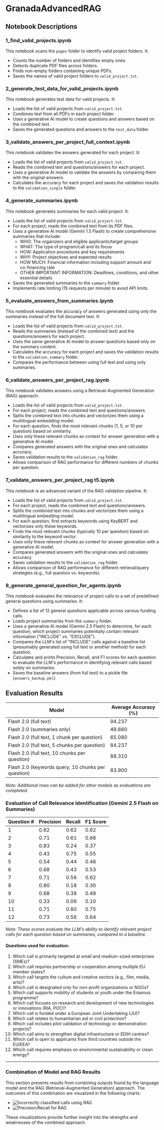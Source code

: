 # GranadaAdvancedRAG

## Notebook Descriptions

### 1_find_valid_projects.ipynb
This notebook scans the `pages` folder to identify valid project folders. It:
- Counts the number of folders and identifies empty ones.
- Detects duplicate PDF files across folders.
- Finds non-empty folders containing unique PDFs.
- Saves the names of valid project folders to `valid_project.txt`.

### 2_generate_test_data_for_valid_projects.ipynb
This notebook generates test data for valid projects. It:
- Loads the list of valid projects from `valid_project.txt`.
- Combines text from all PDFs in each project folder.
- Uses a generative AI model to create questions and answers based on the combined text.
- Saves the generated questions and answers to the `test_data` folder.

### 3_validate_answers_per_project_full_context.ipynb
This notebook validates the answers generated for each project. It:
- Loads the list of valid projects from `valid_project.txt`.
- Reads the combined text and questions/answers for each project.
- Uses a generative AI model to validate the answers by comparing them with the original answers.
- Calculates the accuracy for each project and saves the validation results to the `validation_single` folder.

### 4_generate_summaries.ipynb
This notebook generates summaries for each valid project. It:
- Loads the list of valid projects from `valid_project.txt`.
- For each project, reads the combined text from its PDF files.
- Uses a generative AI model (Gemini 1.5 Flash) to create comprehensive summaries that include:
  - WHO: The organizers and eligible applicants/target groups
  - WHAT: The type of program/call and its focus
  - HOW: Application procedures and key requirements
  - WHY: Project objectives and expected results 
  - HOW MUCH: Financial information including support amount and co-financing rate
  - OTHER IMPORTANT INFORMATION: Deadlines, conditions, and other essential details
- Saves the generated summaries to the `summary` folder.
- Implements rate limiting (15 requests per minute) to avoid API limits.

### 5_evaluate_answers_from_summaries.ipynb
This notebook evaluates the accuracy of answers generated using only the summaries instead of the full document text. It:
- Loads the list of valid projects from `valid_project.txt`.
- Reads the summaries (instead of the combined text) and the questions/answers for each project.
- Uses the same generative AI model to answer questions based only on the summary content.
- Calculates the accuracy for each project and saves the validation results to the `validation_summary` folder.
- Compares the performance between using full text and using only summaries.

### 6_validate_answers_per_project_rag.ipynb
This notebook validates answers using a Retrieval-Augmented Generation (RAG) approach:
- Loads the list of valid projects from `valid_project.txt`.
- For each project, reads the combined text and questions/answers.
- Splits the combined text into chunks and vectorizes them using a multilingual embedding model.
- For each question, finds the most relevant chunks (1, 5, or 10 per question) based on similarity.
- Uses only these relevant chunks as context for answer generation with a generative AI model.
- Compares generated answers with the original ones and calculates accuracy.
- Saves validation results to the `validation_rag` folder.
- Allows comparison of RAG performance for different numbers of chunks per question.

### 7_validate_answers_per_project_rag t5.ipynb
This notebook is an advanced variant of the RAG validation pipeline. It:
- Loads the list of valid projects from `valid_project.txt`.
- For each project, reads the combined text and questions/answers.
- Splits the combined text into chunks and vectorizes them using a multilingual embedding model.
- For each question, first extracts keywords using KeyBERT and vectorizes only these keywords.
- Finds the most relevant chunks (typically 10 per question) based on similarity to the keyword vector.
- Uses only these relevant chunks as context for answer generation with a generative AI model.
- Compares generated answers with the original ones and calculates accuracy.
- Saves validation results to the `validation_rag` folder.
- Allows comparison of RAG performance for different retrieval/query strategies (e.g., full question vs. keywords).

### 8_generate_general_question_for_agents.ipynb
This notebook evaluates the relevance of project calls to a set of predefined general questions using summaries. It:
- Defines a list of 12 general questions applicable across various funding calls.
- Loads project summaries from the `summary` folder.
- Uses a generative AI model (Gemini 2.5 Flash) to determine, for each question, which project summaries potentially contain relevant information ("INCLUDE" vs. "EXCLUDE").
- Compares the LLM's list of "INCLUDE" calls against a baseline list (presumably generated using full text or another method) for each question.
- Calculates and prints Precision, Recall, and F1 scores for each question to evaluate the LLM's performance in identifying relevant calls based solely on summaries.
- Saves the baseline answers (from full text) to a pickle file (`answers_backup.pkl`).

## Evaluation Results

| Model                                | Average Accuracy (%) |
|--------------------------------------|-----------------------|
| Flash 2.0 (full text)                | 94.237               |
| Flash 2.0 (summaries only)           | 49.660               |
| Flash 2.0 (full text, 1 chunk per question) | 65.080               |
| Flash 2.0 (full text, 5 chunks per question) | 84.237               |
| Flash 2.0 (full text, 10 chunks per question) | 88.310               |
| Flash 2.0 (keywords query, 10 chunks per question)  | 83.900               |

*Note: Additional rows can be added for other models as evaluations are completed.*

### Evaluation of Call Relevance Identification (Gemini 2.5 Flash on Summaries)

| Question # | Precision | Recall | F1 Score |
|------------|-----------|--------|----------|
| 1          | 0.62      | 0.62   | 0.62     |
| 2          | 0.71      | 0.61   | 0.66     |
| 3          | 0.83      | 0.24   | 0.37     |
| 4          | 0.43      | 0.75   | 0.55     |
| 5          | 0.54      | 0.44   | 0.48     |
| 6          | 0.68      | 0.43   | 0.53     |
| 7          | 0.71      | 0.56   | 0.62     |
| 8          | 0.80      | 0.18   | 0.30     |
| 9          | 0.68      | 0.38   | 0.49     |
| 10         | 0.33      | 0.06   | 0.10     |
| 11         | 0.71      | 0.80   | 0.75     |
| 12         | 0.73      | 0.56   | 0.64     |

*Note: These scores evaluate the LLM's ability to identify relevant project calls for each question based on summaries, compared to a baseline.*

#### Questions used for evaluation:

1. Which call is primarily targeted at small and medium-sized enterprises (SMEs)?
2. Which call requires partnership or cooperation among multiple EU member states?
3. Which call targets the culture and creative sectors (e.g., film, media, arts)?
4. Which call is designated only for non-profit organizations or NGOs?
5. Which call supports mobility of students or youth under the Erasmus programme?
6. Which call focuses on research and development of new technologies or innovations (RIA, POC)?
7. Which call is funded under a European Joint Undertaking (JU)?
8. Which call relates to humanitarian aid or civil protection?
9. Which call includes pilot validation of technology or demonstration projects?
10. Which call aims to strengthen digital infrastructure or EDIH centres?
11. Which call is open to applicants from third countries outside the EU/EEA?
12. Which call requires emphasis on environmental sustainability or clean energy?

---

### Combination of Model and RAG Results

This section presents results from combining outputs found by the language model and the RAG (Retrieval-Augmented Generation) approach. The outcomes of this combination are visualized in the following charts:

- ![Incorrectly classified calls using RAG](images/bad_calls_rag.png)
- ![Precision/Recall for RAG](images/precision_recall_rag.png)

These visualizations provide further insight into the strengths and weaknesses of the combined approach.